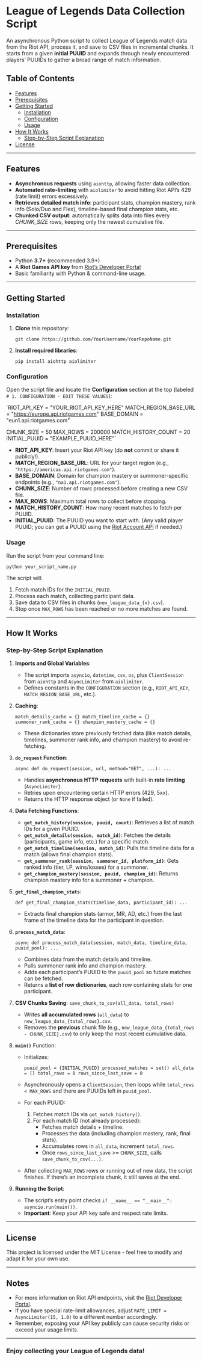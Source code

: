 # League of Legends Data Collection Script

An asynchronous Python script to collect League of Legends match data from the Riot API, process it, and save to CSV files in incremental chunks. It starts from a given **initial PUUID** and expands through newly encountered players’ PUUIDs to gather a broad range of match information.

## Table of Contents

-   [Features](#features)
-   [Prerequisites](#prerequisites)
-   [Getting Started](#getting-started)
    -   [Installation](#installation)
    -   [Configuration](#configuration)
    -   [Usage](#usage)
-   [How It Works](#how-it-works)
    -   [Step-by-Step Script Explanation](#step-by-step-script-explanation)
-   [License](#license)

----------

## Features

-   **Asynchronous requests** using `aiohttp`, allowing faster data collection.
-   **Automated rate-limiting** with `aiolimiter` to avoid hitting Riot API’s 429 (rate limit) errors excessively.
-   **Retrieves detailed match info**: participant stats, champion mastery, rank info (Solo/Duo and Flex), timeline-based final champion stats, etc.
-   **Chunked CSV output**: automatically splits data into files every _CHUNK_SIZE_ rows, keeping only the newest cumulative file.

----------

## Prerequisites

-   Python **3.7+** (recommended 3.9+)
-   A **Riot Games API key** from [Riot’s Developer Portal](https://developer.riotgames.com/)
-   Basic familiarity with Python & command-line usage.

----------

## Getting Started

### Installation

1.  **Clone** this repository:
    
    `git clone https://github.com/YourUsername/YourRepoName.git` 
    
2.  **Install required libraries**:
    
    `pip install aiohttp aiolimiter` 
    

### Configuration

Open the script file and locate the **Configuration** section at the top (labeled `# 1. CONFIGURATION - EDIT THESE VALUES`):

`RIOT_API_KEY = "YOUR_RIOT_API_KEY_HERE"
MATCH_REGION_BASE_URL = "https://europe.api.riotgames.com"
BASE_DOMAIN = "eun1.api.riotgames.com"

CHUNK_SIZE = 50
MAX_ROWS = 200000
MATCH_HISTORY_COUNT = 20
INITIAL_PUUID = "EXAMPLE_PUUID_HERE"` 

-   **RIOT_API_KEY**: Insert your Riot API key (do **not** commit or share it publicly!).
-   **MATCH_REGION_BASE_URL**: URL for your target region (e.g., `"https://americas.api.riotgames.com"`).
-   **BASE_DOMAIN**: Domain for champion mastery or summoner-specific endpoints (e.g., `"na1.api.riotgames.com"`).
-   **CHUNK_SIZE**: Number of rows processed before creating a new CSV file.
-   **MAX_ROWS**: Maximum total rows to collect before stopping.
-   **MATCH_HISTORY_COUNT**: How many recent matches to fetch per PUUID.
-   **INITIAL_PUUID**: The PUUID you want to start with. (Any valid player PUUID; you can get a PUUID using the [Riot Account API](https://developer.riotgames.com/apis#account-v1/GET_getByRiotId) if needed.)

### Usage

Run the script from your command line:

`python your_script_name.py` 

The script will:

1.  Fetch match IDs for the `INITIAL_PUUID`.
2.  Process each match, collecting participant data.
3.  Save data to CSV files in chunks (`new_league_data_{x}.csv`).
4.  Stop once `MAX_ROWS` has been reached or no more matches are found.

----------

## How It Works

### Step-by-Step Script Explanation

1.  **Imports and Global Variables**:
    
    -   The script imports `asyncio`, `datetime`, `csv`, `os`, plus `ClientSession` from `aiohttp` and `AsyncLimiter` from `aiolimiter`.
    -   Defines constants in the `CONFIGURATION` section (e.g., `RIOT_API_KEY`, `MATCH_REGION_BASE_URL`, etc.).
2.  **Caching**:
    
    `match_details_cache = {}
    match_timeline_cache = {}
    summoner_rank_cache = {}
    champion_mastery_cache = {}` 
    
    -   These dictionaries store previously fetched data (like match details, timelines, summoner rank info, and champion mastery) to avoid re-fetching.
3.  **`do_request` Function**:
    
    `async def do_request(session, url, method="GET", ...):
        ...` 
    
    -   Handles **asynchronous HTTP requests** with built-in **rate limiting** (`AsyncLimiter`).
    -   Retries upon encountering certain HTTP errors (429, 5xx).
    -   Returns the HTTP response object (or `None` if failed).
4.  **Data Fetching Functions**:
    
    -   **`get_match_history(session, puuid, count)`**: Retrieves a list of match IDs for a given PUUID.
    -   **`get_match_details(session, match_id)`**: Fetches the details (participants, game info, etc.) for a specific match.
    -   **`get_match_timeline(session, match_id)`**: Pulls the timeline data for a match (allows final champion stats).
    -   **`get_summoner_rank(session, summoner_id, platform_id)`**: Gets ranked info (tier, LP, wins/losses) for a summoner.
    -   **`get_champion_mastery(session, puuid, champion_id)`**: Returns champion mastery info for a summoner + champion.
5.  **`get_final_champion_stats`**:
    
    `def get_final_champion_stats(timeline_data, participant_id):
        ...` 
    
    -   Extracts final champion stats (armor, MR, AD, etc.) from the last frame of the timeline data for the participant in question.
6.  **`process_match_data`**:
    
    `async def process_match_data(session, match_data, timeline_data, puuid_pool):
        ...` 
    
    -   Combines data from the match details and timeline.
    -   Pulls summoner rank info and champion mastery.
    -   Adds each participant’s PUUID to the `puuid_pool` so future matches can be fetched.
    -   Returns a **list of row dictionaries**, each row containing stats for one participant.
7.  **CSV Chunks Saving**: `save_chunk_to_csv(all_data, total_rows)`
    
    -   Writes **all accumulated rows** (`all_data`) to `new_league_data_{total_rows}.csv`.
    -   Removes the **previous** chunk file (e.g., `new_league_data_{total_rows - CHUNK_SIZE}.csv`) to only keep the most recent cumulative data.
8.  **`main()`** Function:
    
    -   Initializes:
        
        `puuid_pool = {INITIAL_PUUID}
        processed_matches = set()
        all_data = []
        total_rows = 0
        rows_since_last_save = 0` 
        
    -   Asynchronously opens a `ClientSession`, then loops while `total_rows < MAX_ROWS` and there are PUUIDs left in `puuid_pool`.
    -   For each PUUID:
        1.  Fetches match IDs via `get_match_history()`.
        2.  For each match ID (not already processed):
            -   Fetches match details + timeline.
            -   Processes the data (including champion mastery, rank, final stats).
            -   Accumulates rows in `all_data`, increment `total_rows`.
            -   Once `rows_since_last_save` >= `CHUNK_SIZE`, calls `save_chunk_to_csv(...)`.
    -   After collecting `MAX_ROWS` rows or running out of new data, the script finishes. If there’s an incomplete chunk, it still saves at the end.
9.  **Running the Script**:
    
    -   The script’s entry point checks `if __name__ == "__main__": asyncio.run(main())`.
    -   **Important**: Keep your API key safe and respect rate limits.

----------

## License

This project is licensed under the MIT License - feel free to modify and adapt it for your own use.

----------

## Notes

-   For more information on Riot API endpoints, visit the [Riot Developer Portal](https://developer.riotgames.com/).
-   If you have special rate-limit allowances, adjust `RATE_LIMIT = AsyncLimiter(15, 1.0)` to a different number accordingly.
-   Remember, exposing your API key publicly can cause security risks or exceed your usage limits.

----------

### Enjoy collecting your League of Legends data!
